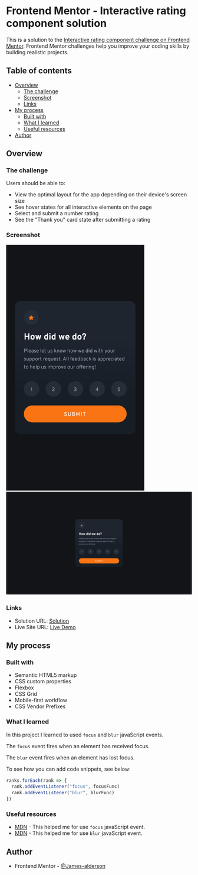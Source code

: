# Frontend Mentor - Interactive rating component solution

This is a solution to the [Interactive rating component challenge on Frontend Mentor](https://www.frontendmentor.io/challenges/interactive-rating-component-koxpeBUmI). Frontend Mentor challenges help you improve your coding skills by building realistic projects. 

## Table of contents

- [Overview](#overview)
  - [The challenge](#the-challenge)
  - [Screenshot](#screenshot)
  - [Links](#links)
- [My process](#my-process)
  - [Built with](#built-with)
  - [What I learned](#what-i-learned)
  - [Useful resources](#useful-resources)
- [Author](#author)

## Overview

### The challenge

Users should be able to:

- View the optimal layout for the app depending on their device's screen size
- See hover states for all interactive elements on the page
- Select and submit a number rating
- See the "Thank you" card state after submitting a rating

### Screenshot

![](./assets/screenshots/mobile-design.png)
![](./assets/screenshots/desktop-design.png)

### Links

- Solution URL: [Solution](https://www.frontendmentor.io/solutions/interactive-rating-component-AJ7oJJsoK9)
- Live Site URL: [Live Demo](https://james-alderson.github.io/Frontend-Mentor/Solutions/06-Interactive-rating-component/index.html)

## My process

### Built with

- Semantic HTML5 markup
- CSS custom properties
- Flexbox
- CSS Grid
- Mobile-first workflow
- CSS Vendor Prefixes

### What I learned

In this project I learned to used `focus` and `blur` javaScript events.

The `focus` event fires when an element has received focus.

The `blur` event fires when an element has lost focus.

To see how you can add code snippets, see below:

```js
ranks.forEach(rank => {
  rank.addEventListener("focus", focusFunc)
  rank.addEventListener("blur", blurFunc)
})
```

### Useful resources

- [MDN](https://developer.mozilla.org/en-US/docs/Web/API/Element/focus_event) - This helped me for use `focus` javaScript event.
- [MDN](https://developer.mozilla.org/en-US/docs/Web/API/Element/blur_event) - This helped me for use `blur` javaScript event.

## Author

- Frontend Mentor - [@James-alderson](https://www.frontendmentor.io/profile/James-alderson)
